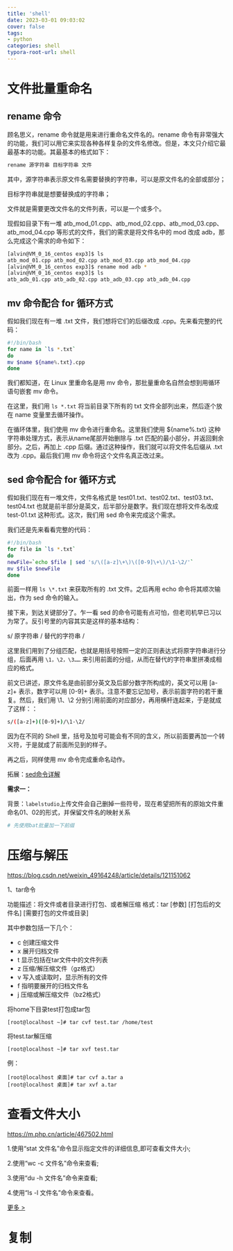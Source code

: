 ```yaml
---
title: 'shell'
date: 2023-03-01 09:03:02
cover: false
tags:
- python
categories: shell
typora-root-url: shell
---
```


# 文件批量重命名

## rename 命令

顾名思义，rename 命令就是用来进行重命名文件名的。rename 命令有非常强大的功能，我们可以用它来实现各种各样复杂的文件名修改。但是，本文只介绍它最最基本的功能。其最基本的格式如下：

```bash
rename 源字符串 目标字符串 文件
```

其中，源字符串表示原文件名需要替换的字符串，可以是原文件名的全部或部分；

目标字符串就是想要替换成的字符串；

文件就是需要更改文件名的文件列表，可以是一个或多个。

现假如目录下有一堆 atb_mod_01.cpp、atb_mod_02.cpp、atb_mod_03.cpp、atb_mod_04.cpp 等形式的文件，我们的需求是将文件名中的 mod 改成 adb，那么完成这个需求的命令如下：

```bash
[alvin@VM_0_16_centos exp3]$ ls
atb_mod_01.cpp atb_mod_02.cpp atb_mod_03.cpp atb_mod_04.cpp
[alvin@VM_0_16_centos exp3]$ rename mod adb *
[alvin@VM_0_16_centos exp3]$ ls
atb_adb_01.cpp atb_adb_02.cpp atb_adb_03.cpp atb_adb_04.cpp
```

## mv 命令配合 for 循环方式

假如我们现在有一堆 .txt 文件，我们想将它们的后缀改成 .cpp。先来看完整的代码：

```bash
#!/bin/bash
for name in `ls *.txt`
do
mv $name ${name%.txt}.cpp
done
```

我们都知道，在 Linux 里重命名是用 mv 命令，那批量重命名自然会想到用循环语句嵌套 mv 命令。

在这里，我们用 `ls *.txt` 将当前目录下所有的 txt 文件全部列出来，然后逐个放在 name 变量里去循环操作。

在循环体里，我们使用 mv 命令进行重命名。这里我们使用 ${name%.txt} 这种字符串处理方式，表示从name尾部开始删除与 .txt 匹配的最小部分，并返回剩余部分。之后，再加上 .cpp 后缀。通过这种操作，我们就可以将文件名后缀从 .txt 改为 .cpp。最后我们用 mv 命令将这个文件名真正改过来。

## sed 命令配合 for 循环方式

假如我们现在有一堆文件，文件名格式是 test01.txt、test02.txt、test03.txt、test04.txt 也就是前半部分是英文，后半部分是数字。我们现在想将文件名改成 test-01.txt 这种形式。这次，我们用 sed 命令来完成这个需求。

我们还是先来看看完整的代码：

```bash
#!/bin/bash
for file in `ls *.txt`
do
newFile=`echo $file | sed 's/\([a-z]\+\)\([0-9]\+\)/\1-\2/'`
mv $file $newFile
done
```

前面一样用 `ls \*.txt` 来获取所有的 .txt 文件。之后再用 echo 命令将其顺次输出，作为 sed 命令的输入。

接下来，到达关键部分了。乍一看 sed 的命令可能有点可怕，但老司机早已习以为常了。反引号里的内容其实是这样的基本结构：

s/ 原字符串 / 替代的字符串 /

这里我们用到了分组匹配，也就是用括号按照一定的正则表达式将原字符串进行分组，后面再用 `\1，\2，\3……` 来引用前面的分组，从而在替代的字符串里拼凑成相应的格式。

前文已讲述，原文件名是由前部分英文及后部分数字所构成的，英文可以用 [a-z]+ 表示，数字可以用 [0-9]+ 表示。注意不要忘记加号，表示前面字符的若干重复。然后，我们用 \1、\2 分别引用前面的对应部分，再用横杆连起来，于是就成了这样：：

```bash
s/([a-z]+)([0-9]+)/\1-\2/
```

因为在不同的 Shell 里，括号及加号可能会有不同的含义，所以前面要再加一个转义符，于是就成了前面所见到的样子。

再之后，同样使用 mv 命令完成重命名动作。

拓展：[sed命令详解](https://mp.weixin.qq.com/s?__biz=MzI3NDc4NTQ0Nw==&mid=2247489511&idx=2&sn=5838d71c209ab1ca167dcce69c908d1c&chksm=eb0fe22fdc786b39e300f0a2b903165ffa12fe011092a9fe3f62d90b0daec639730cea542690&scene=27)

**需求一：**

背景：`labelstudio`上传文件会自己删掉一些符号，现在希望把所有的原始文件重命名01、02的形式，并保留文件名的映射关系

```bash
# 先使用bat批量加一下前缀

```



# 压缩与解压

https://blog.csdn.net/weixin_49164248/article/details/121151062

1、tar命令

功能描述：将文件或者目录进行打包、或者解压缩 格式：tar [参数] [打包后的文件名] [需要打包的文件或目录]

其中参数包括一下几个：

- c 创建压缩文件
- x 展开归档文件
- t 显示包括在tar文件中的文件列表
- z 压缩/解压缩文件（gz格式）
- v 写入或读取时，显示所有的文件
- f 指明要展开的归档文件名
- j 压缩或解压缩文件（bz2格式）

将home下目录test打包成tar包

```
[root@localhost ~]# tar cvf test.tar /home/test 
```

将test.tar解压缩

```
[root@localhost ~]# tar xvf test.tar
```

例：

```
[root@localhost 桌面]# tar cvf a.tar a
[root@localhost 桌面]# tar xvf a.tar
```

# 查看文件大小

https://m.php.cn/article/467502.html

1.使用“stat 文件名”命令显示指定文件的详细信息,即可查看文件大小;

2.使用“wc -c 文件名”命令来查看;

3.使用“du -h 文件名”命令来查看;

4.使用“ls -l 文件名”命令来查看。

[ 更多 >](http://www.baidu.com/link?url=0Gbg-PkIiZnYo7vVO3BZ34hK-tDv6jRs7Scr9T8dvmrce0nlLjy-24wjNnz03wO7)

# 复制





























































